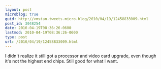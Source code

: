 ```yaml
---
layout: post
microblog: true
guid: http://vmstan-tweets.micro.blog/2010/04/19/12458833009.html
post_id: 3048254
date: 2010-04-19T08:36:26-0600
lastmod: 2010-04-19T08:36:26-0600
type: post
url: /2010/04/19/12458833009.html
---
```

I didn't realize it still got a processor and video card upgrade, even though it's not the highest end chips. Still good for what I want.
